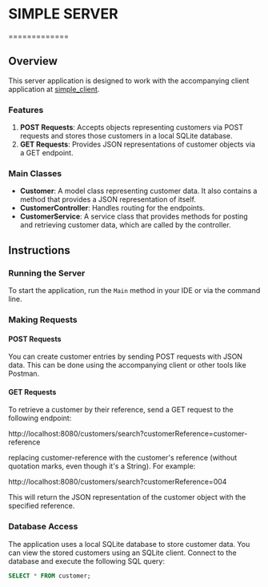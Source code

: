 # SIMPLE SERVER
=============

## Overview

This server application is designed to work with the accompanying client application at [simple_client](https://github.com/JeffW12345/simple_client).

### Features

1. **POST Requests**: Accepts objects representing customers via POST requests and stores those customers in a local SQLite database.
2. **GET Requests**: Provides JSON representations of customer objects via a GET endpoint.

### Main Classes

- **Customer**: A model class representing customer data. It also contains a method that provides a JSON representation 
of itself. 
- **CustomerController**: Handles routing for the endpoints.
- **CustomerService**: A service class that provides methods for posting and retrieving customer data, which are called 
by the controller.

## Instructions

### Running the Server

To start the application, run the `Main` method in your IDE or via the command line.

### Making Requests

#### POST Requests

You can create customer entries by sending POST requests with JSON data. This can be done using the accompanying client 
or other tools like Postman.

#### GET Requests

To retrieve a customer by their reference, send a GET request to the following endpoint:

http://localhost:8080/customers/search?customerReference=customer-reference

replacing customer-reference with the customer's reference (without quotation marks, even though it's a String). For 
example:

http://localhost:8080/customers/search?customerReference=004

This will return the JSON representation of the customer object with the specified reference.

### Database Access

The application uses a local SQLite database to store customer data. You can view the stored customers using an SQLite client. Connect to the database and execute the following SQL query:

```sql
SELECT * FROM customer;